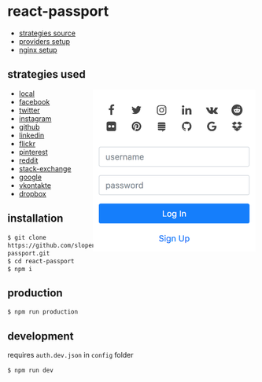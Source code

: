 # react-passport

* [strategies source](/src/server/api/auth)
* [providers setup](/config/auth.prod.json)
* [nginx setup](/nginx)


## strategies used

<img src="/src/images/screenshot.png" align="right" height="330" width="330">

* [local](https://github.com/jaredhanson/passport-local)
* [facebook](https://github.com/jaredhanson/passport-facebook)
* [twitter](https://github.com/jaredhanson/passport-twitter)
* [instagram](https://github.com/jaredhanson/passport-instagram)
* [github](https://github.com/jaredhanson/passport-github)
* [linkedin](https://github.com/jaredhanson/passport-linkedin)
* [flickr](https://github.com/johnnyhalife/passport-flickr)
* [pinterest](https://github.com/analog-nico/passport-pinterest)
* [reddit](https://github.com/slotos/passport-reddit)
* [stack-exchange](https://github.com/mooyoul/passport-stack-exchange)
* [google](https://github.com/jaredhanson/passport-google-oauth)
* [vkontakte](https://github.com/stevebest/passport-vkontakte)
* [dropbox](https://github.com/florianheinemann/passport-dropbox-oauth2)

## installation

```
$ git clone https://github.com/slopen/react-passport.git
$ cd react-passport
$ npm i
```

## production

```
$ npm run production
```

## development

requires `auth.dev.json` in `config` folder

```
$ npm run dev
```
